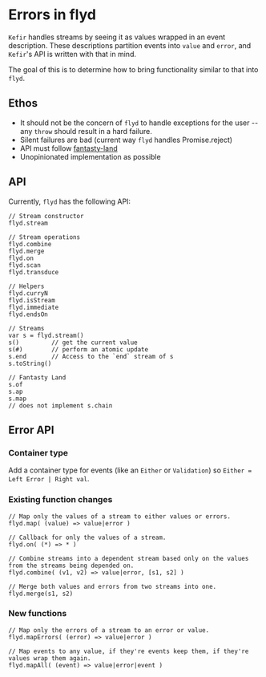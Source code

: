# Errors in flyd
`Kefir` handles streams by seeing it as values wrapped in an event description. These descriptions partition events into `value` and `error`, and `Kefir`'s API is written with that in mind.

The goal of this is to determine how to bring functionality similar to that into `flyd`.

## Ethos
* It should not be the concern of `flyd` to handle exceptions for the user -- any `throw` should result in a hard failure.
* Silent failures are bad (current way `flyd` handles Promise.reject)
* API must follow [fantasty-land](https://github.com/fantasyland/fantasy-land)
* Unopinionated implementation as possible

## API
Currently, `flyd` has the following API:
```
// Stream constructor
flyd.stream

// Stream operations
flyd.combine
flyd.merge
flyd.on
flyd.scan
flyd.transduce

// Helpers
flyd.curryN
flyd.isStream
flyd.immediate
flyd.endsOn

// Streams
var s = flyd.stream()
s()         // get the current value
s(#)        // perform an atomic update
s.end       // Access to the `end` stream of s
s.toString()

// Fantasty Land
s.of
s.ap
s.map
// does not implement s.chain
```

## Error API
### Container type
Add a container type for events (like an `Either` or `Validation`) so `Either = Left Error | Right val`.

### Existing function changes
```
// Map only the values of a stream to either values or errors.
flyd.map( (value) => value|error )

// Callback for only the values of a stream.
flyd.on( (*) => * )

// Combine streams into a dependent stream based only on the values from the streams being depended on.
flyd.combine( (v1, v2) => value|error, [s1, s2] )

// Merge both values and errors from two streams into one.
flyd.merge(s1, s2)
```

### New functions
```
// Map only the errors of a stream to an error or value.
flyd.mapErrors( (error) => value|error )

// Map events to any value, if they're events keep them, if they're values wrap them again.
flyd.mapAll( (event) => value|error|event )
```
